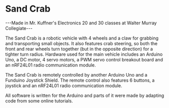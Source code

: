 # Sand Crab
---Made in Mr. Kuffner's Electronics 20 and 30 classes at Walter Murray Collegiate---

The Sand Crab is a robotic vehicle with 4 wheels and a claw for grabbing and transporting small objects. It also features crab steering, so both the front and rear wheels turn together (but in the opposite direction) for a tighter turn radius. Hardware used for the main vehicle includes an Arduino Uno, a DC motor, 4 servo motors, a PWM servo control breakout board and an nRF24L01 radio communication module. 

The Sand Crab is remotely controlled by another Arduino Uno and a Funduino Joystick Shield. The remote control also features 6 buttons, a joystick and an nRF24L01 radio communication module.

All software is written for the Arduino and parts of it were made by adapting code from some online tutorials.
